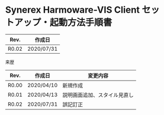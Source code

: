 # Synerex Harmoware-VIS Client セットアップ・起動方法手順書

 

| Rev.  | 作成日     |
| ----- | ---------- |
| R0.02 | 2020/07/31 |



来歴

| Rev.  | 作成日     | 変更内容                     |
| :---: | ---------- | ---------------------------- |
| R0.00 | 2020/04/10 | 新規作成                     |
| R0.01 | 2020/04/13 | 説明画面追加、スタイル見直し |
| R0.02 | 2020/07/31 | 誤記訂正                     |



